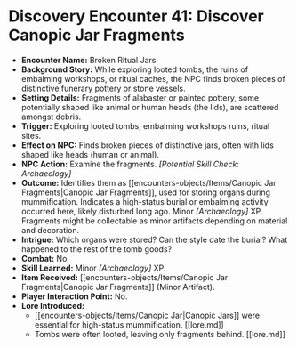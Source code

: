 # Discovery Encounter 41: Discover Canopic Jar Fragments

*   **Encounter Name:** Broken Ritual Jars
*   **Background Story:** While exploring looted tombs, the ruins of embalming workshops, or ritual caches, the NPC finds broken pieces of distinctive funerary pottery or stone vessels.
*   **Setting Details:** Fragments of alabaster or painted pottery, some potentially shaped like animal or human heads (the lids), are scattered amongst debris.
*   **Trigger:** Exploring looted tombs, embalming workshops ruins, ritual sites.
*   **Effect on NPC:** Finds broken pieces of distinctive jars, often with lids shaped like heads (human or animal).
*   **NPC Action:** Examine the fragments. *[Potential Skill Check: Archaeology]*
*   **Outcome:** Identifies them as [[encounters-objects/Items/Canopic Jar Fragments|Canopic Jar Fragments]], used for storing organs during mummification. Indicates a high-status burial or embalming activity occurred here, likely disturbed long ago. Minor *[Archaeology]* XP. Fragments might be collectable as minor artifacts depending on material and decoration.
*   **Intrigue:** Which organs were stored? Can the style date the burial? What happened to the rest of the tomb goods?
*   **Combat:** No.
*   **Skill Learned:** Minor *[Archaeology]* XP.
*   **Item Received:** [[encounters-objects/Items/Canopic Jar Fragments|Canopic Jar Fragments]] (Minor Artifact).
*   **Player Interaction Point:** No.
*   **Lore Introduced:**
    *   [[encounters-objects/Items/Canopic Jar|Canopic Jars]] were essential for high-status mummification. \[[lore.md]]
    *   Tombs were often looted, leaving only fragments behind. \[[lore.md]] 